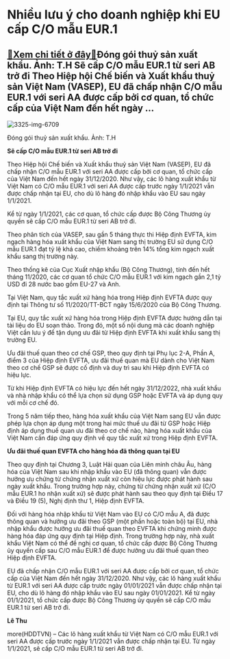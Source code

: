 Nhiều lưu ý cho doanh nghiệp khi EU cấp C/O mẫu EUR.1
=====================================================

[:gift:Xem chi tiết ở đây:gift:](https://hddtvn.com/nhieu-luu-y-cho-doanh-nghiep-khi-eu-cap-c-o-mau-eur-1/)Đóng gói thuỷ sản xuất khẩu. Ảnh: T.H Sẽ cấp C/O mẫu EUR.1 từ seri AB trở đi Theo Hiệp hội Chế biến và Xuất khẩu thuỷ sản Việt Nam (VASEP), EU đã chấp nhận C/O mẫu EUR.1 với seri AA được cấp bởi cơ quan, tổ chức cấp của Việt Nam đến hết ngày …
---------------------------------------------------------------------------------------------------------------------------------------------------------------------------------------------------------------------------------------------------





![3325-img-6709](https://hddtvn.com/wp-content/uploads/2021/01/3325_IMG_6709.jpg "Nhiều lưu ý cho doanh nghiệp khi EU cấp C/O mẫu EUR.1")


Đóng gói thuỷ sản xuất khẩu. Ảnh: T.H



**Sẽ cấp C/O mẫu EUR.1 từ seri AB trở đi**


Theo Hiệp hội Chế biến và Xuất khẩu thuỷ sản Việt Nam (VASEP), EU đã chấp nhận C/O mẫu EUR.1 với seri AA được cấp bởi cơ quan, tổ chức cấp của Việt Nam đến hết ngày 31/12/2020. Như vậy, các lô hàng xuất khẩu từ Việt Nam có C/O mẫu EUR.1 với seri AA được cấp trước ngày 1/1/2021 vẫn được chấp nhận tại EU, cho dù lô hàng đó nhập khẩu vào EU sau ngày 1/1/2021.


Kể từ ngày 1/1/2021, các cơ quan, tổ chức cấp được Bộ Công Thương ủy quyền sẽ cấp C/O mẫu EUR.1 từ seri AB trở đi.


Theo phân tích của VASEP, sau gần 5 tháng thực thi Hiệp định EVFTA, kim ngạch hàng hóa xuất khẩu của Việt Nam sang thị trường EU sử dụng C/O mẫu EUR.1 đạt tỷ lệ khá cao, chiếm khoảng trên 14% tổng kim ngạch xuất khẩu sang thị trường này.


Theo thống kê của Cục Xuất nhập khẩu (Bộ Công Thương), tính đến hết tháng 11/2020, các cơ quan tổ chức C/O mẫu EUR.1 với kim ngạch gần 2,1 tỷ USD đi 28 nước bao gồm EU-27 và Anh.


Tại Việt Nam, quy tắc xuất xứ hàng hóa trong Hiệp định EVFTA được quy định tại Thông tư số 11/2020/TT-BCT ngày 15/6/2020 của Bộ Công Thương.


Tại EU, quy tắc xuất xứ hàng hóa trong Hiệp định EVFTA được hướng dẫn tại tài liệu do EU soạn thảo. Trong đó, một số nội dung mà các doanh nghiệp Việt cần lưu ý để tận dụng ưu đãi từ Hiệp định EVFTA khi xuất khẩu sang thị trường EU.


Ưu đãi thuế quan theo cơ chế GSP, theo quy định tại Phụ lục 2-A, Phần A, điểm 3 của Hiệp định EVFTA, ưu đãi thuế quan mà EU dành cho Việt Nam theo cơ chế GSP sẽ được cố định và duy trì sau khi Hiệp định EVFTA có hiệu lực.


Từ khi Hiệp định EVFTA có hiệu lực đến hết ngày 31/12/2022, nhà xuất khẩu và nhà nhập khẩu có thể lựa chọn sử dụng GSP hoặc EVFTA và áp dụng quy với mỗi cơ chế đó.


Trong 5 năm tiếp theo, hàng hóa xuất khẩu của Việt Nam sang EU vẫn được phép lựa chọn áp dụng một trong hai mức thuế ưu đãi từ GSP hoặc Hiệp định áp dụng thuế quan ưu đãi theo cơ chế nào, hàng hóa xuất khẩu của Việt Nam cần đáp ứng quy định về quy tắc xuất xứ trong Hiệp định EVFTA.


**Ưu đãi thuế quan EVFTA cho hàng hóa đã thông quan tại EU**


Theo quy định tại Chương 3, Luật Hải quan của Liên minh châu Âu, hàng hóa của Việt Nam sau khi nhập khẩu vào EU (đã thông quan) vẫn được hưởng ưu chứng từ chứng nhận xuất xứ còn hiệu lực được phát hành sau ngày xuất khẩu. Trong trường hợp này, chứng từ chứng nhận xuất xứ (C/O mẫu EUR.1 ho nhận xuất xứ) sẽ được phát hành sau theo quy định tại Điều 17 và Điều 19 (5), Nghị định thư 1, Hiệp định EVFTA.


Đối với hàng hóa nhập khẩu từ Việt Nam vào EU có C/O mẫu A, đã được thông quan và hưởng ưu đãi theo GSP (một phần hoặc toàn bộ) tại EU, nhà nhập khẩu được hưởng ưu đãi thuế quan theo EVFTA khi chứng minh được hàng hóa đáp ứng quy định tại Hiệp định. Trong trường hợp này, nhà xuất khẩu Việt Nam có thể đề nghị cơ quan, tổ chức cấp được Bộ Công Thương ủy quyền cấp sau C/O mẫu EUR.1 để được hưởng ưu đãi thuế quan theo Hiệp định EVFTA.


EU đã chấp nhận C/O mẫu EUR.1 với seri AA được cấp bởi cơ quan, tổ chức cấp của Việt Nam đến hết ngày 31/12/2020. Như vậy, các lô hàng xuất khẩu từ EUR.1 với seri AA được cấp trước ngày 01/01/2021 vẫn được chấp nhận tại EU, cho dù lô hàng đó nhập khẩu vào EU sau ngày 01/01/2021. Kể từ ngày 01/1/2021, tổ chức cấp được Bộ Công Thương ủy quyền sẽ cấp C/O mẫu EUR.1 từ seri AB trở đi.




**Lê Thu**



more(HDDTVN) – Các lô hàng xuất khẩu từ Việt Nam có C/O mẫu EUR.1 với seri AA được cấp trước ngày 1/1/2021 vẫn được chấp nhận tại EU. Từ ngày 1/1/2021, sẽ cấp C/O mẫu EUR.1 từ seri AB trở đi.

